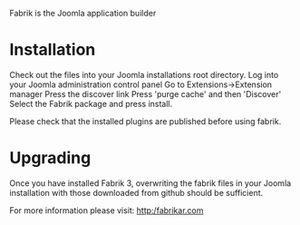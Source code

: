 Fabrik is the Joomla application builder

Installation
============

Check out the files into your Joomla installations root directory.
Log into your Joomla administration control panel
Go to Extensions->Extension manager
Press the discover link
Press 'purge cache' and then 'Discover'
Select the Fabrik package and press install.

Please check that the installed plugins are published before using fabrik.

Upgrading
=========

Once you have installed Fabrik 3, overwriting the fabrik files in your Joomla installation with those downloaded from
github should be sufficient.


For more information please visit:
[http:/fabrikar.com](http:/fabrikar.com)
